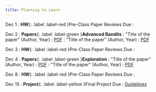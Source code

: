 ```yaml
---
title: Planning to Learn
---
```


Dec 1
: **HW**{: .label .label-red }Pre-Class Paper Reviews Due
  : [](#)

Dec 2
: **Papers**{: .label .label-green }<b>Advanced Bandits</b>
: "Title of the paper" (Author, Year)
  : [PDF](#)
: "Title of the paper" (Author, Year)
  : [PDF](#)

Dec 3
: **HW**{: .label .label-red }Pre-Class Paper Reviews Due
  : [](#)

Dec 4
: **Papers**{: .label .label-green }<b>Exploration</b>
: "Title of the paper" (Author, Year)
  : [PDF](#)
: "Title of the paper" (Author, Year)
  : [PDF](#)

Dec 8
: **HW**{: .label .label-red }Pre-Class Paper Reviews Due
  : [](#)

Dec 15
: **Project**{: .label .label-yellow }Final Project Due
  : [Guidelines](#)